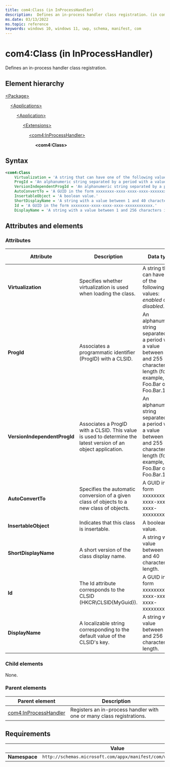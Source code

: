```yaml
---
title: com4:Class (in InProcessHandler)
description:  Defines an in-process handler class registration. (in com4:InProcessHandler)
ms.date: 03/13/2022
ms.topic: reference
keywords: windows 10, windows 11, uwp, schema, manifest, com
---
```


# com4:Class (in InProcessHandler)

Defines an in-process handler class registration.

## Element hierarchy

[\<Package\>](element-package.md)

&nbsp;&nbsp;&nbsp;&nbsp;[\<Applications\>](element-applications.md)

&nbsp;&nbsp;&nbsp;&nbsp; &nbsp;&nbsp;&nbsp;&nbsp;[\<Application\>](element-application.md)

&nbsp;&nbsp;&nbsp;&nbsp; &nbsp;&nbsp;&nbsp;&nbsp; &nbsp;&nbsp;&nbsp;&nbsp;[\<Extensions\>](element-1-extensions.md)

&nbsp;&nbsp;&nbsp;&nbsp; &nbsp;&nbsp;&nbsp;&nbsp; &nbsp;&nbsp;&nbsp;&nbsp; &nbsp;&nbsp;&nbsp;&nbsp;[\<com4:InProcessHandler\>](element-com4-inprocesshandler.md)

&nbsp;&nbsp;&nbsp;&nbsp; &nbsp;&nbsp;&nbsp;&nbsp; &nbsp;&nbsp;&nbsp;&nbsp; &nbsp;&nbsp;&nbsp;&nbsp; &nbsp;&nbsp;&nbsp;&nbsp;**\<com4:Class\>**

## Syntax

```xml
<com4:Class
    Virtualization = 'A string that can have one of the following values: "enabled" or "disabled".'
    ProgId = 'An alphanumeric string separated by a period with a value between 1 and 255 characters in length (for example, Foo.Bar or Foo.Bar.1).'
    VersionIndependentProgId = 'An alphanumeric string separated by a period with a value between 1 and 255 characters in length (for example, Foo.Bar or Foo.Bar.1).'
    AutoConvertTo = 'A GUID in the form xxxxxxxx-xxxx-xxxx-xxxx-xxxxxxxxxxxx.'
    InsertableObject = 'A boolean value.'
    ShortDisplayName = 'A string with a value between 1 and 40 characters in length.'
    Id = 'A GUID in the form xxxxxxxx-xxxx-xxxx-xxxx-xxxxxxxxxxxx.'
    DisplayName = 'A string with a value between 1 and 256 characters in length. This string is localizable.' />
```

## Attributes and elements

### Attributes

| Attribute | Description | Data type | Required | Default value |
| -----------| -------------| -----------| ----------|-|
| **Virtualization** | Specifies whether virtualization is used when loading the class.  | A string that can have one of the following values: *enabled* or *disabled*. | Yes |  |
| **ProgId** | Associates a programmatic identifier (ProgID) with a CLSID. | An alphanumeric string separated by a period with a value between 1 and 255 characters in length (for example, Foo.Bar or Foo.Bar.1). | Yes |  |
| **VersionIndependentProgId** | Associates a ProgID with a CLSID. This value is used to determine the latest version of an object application. | An alphanumeric string separated by a period with a value between 1 and 255 characters in length (for example, Foo.Bar or Foo.Bar.1). | Yes |  |
| **AutoConvertTo** | Specifies the automatic conversion of a given class of objects to a new class of objects. | A GUID in the form xxxxxxxx-xxxx-xxxx-xxxx-xxxxxxxxxxxx. | Yes |  |
| **InsertableObject** | Indicates that this class is insertable. | A boolean value. | Yes |  |
| **ShortDisplayName** | A short version of the class display name. | A string with a value between 1 and 40 characters in length. | Yes |  |
| **Id** | The Id attribute corresponds to the CLSID (HKCR\CLSID\{MyGuid}). | A GUID in the form xxxxxxxx-xxxx-xxxx-xxxx-xxxxxxxxxxxx. | Yes |  |
| **DisplayName** | A localizable string corresponding to the default value of the CLSID's key. | A string with a value between 1 and 256 characters in length. | Yes |  |

### Child elements

None.

### Parent elements

| Parent element | Description |
|-|-|
| [com4:InProcessHandler](element-com4-inprocesshandler.md) | Registers an in-process handler with one or many class registrations. |

## Requirements

|   | Value  |
|--|--|
| **Namespace** | `http://schemas.microsoft.com/appx/manifest/com/windows10/4` |
